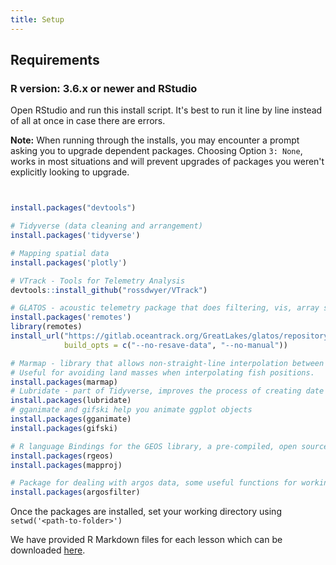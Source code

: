 ```yaml
---
title: Setup
---
```


## Requirements

### R version: 3.6.x or newer and RStudio

Open RStudio and run this install script. It's best to run it line by line instead of all at once in case there are errors.

<b>Note:</b> When running through the installs, you may encounter a prompt asking you to upgrade dependent packages. Choosing Option `3: None`, works in most situations and will prevent upgrades of packages you weren't explicitly looking to upgrade.
```r


install.packages("devtools")

# Tidyverse (data cleaning and arrangement)
install.packages('tidyverse')

# Mapping spatial data
install.packages('plotly')

# VTrack - Tools for Telemetry Analysis
devtools::install_github("rossdwyer/VTrack")

# GLATOS - acoustic telemetry package that does filtering, vis, array simulation, etc.
install.packages('remotes')
library(remotes)
install_url("https://gitlab.oceantrack.org/GreatLakes/glatos/repository/master/archive.zip",
            build_opts = c("--no-resave-data", "--no-manual"))  

# Marmap - library that allows non-straight-line interpolation between two points.
# Useful for avoiding land masses when interpolating fish positions.
install.packages(marmap)
# Lubridate - part of Tidyverse, improves the process of creating date objects
install.packages(lubridate)
# gganimate and gifski help you animate ggplot objects
install.packages(gganimate)
install.packages(gifski)

# R language Bindings for the GEOS library, a pre-compiled, open source geometry engine for fast spatial calculation
install.packages(rgeos)
install.packages(mapproj)

# Package for dealing with argos data, some useful functions for working with a series of geospatial data points
install.packages(argosfilter)            
```

Once the packages are installed, set your working directory using `setwd('<path-to-folder>')`

We have provided R Markdown files for each lesson which can be downloaded [here](rmarkdown.zip).
